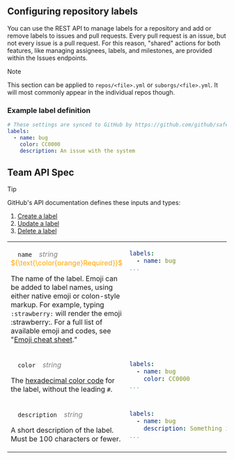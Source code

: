 ## Configuring repository labels

You can use the REST API to manage labels for a repository and add or remove labels to issues and pull requests. Every pull request is an issue, but not every issue is a pull request. For this reason, "shared" actions for both features, like managing assignees, labels, and milestones, are provided within the Issues endpoints.

>[!NOTE]
>This section can be applied to `repos/<file>.yml` or `suborgs/<file>.yml`. It will most commonly appear in the individual repos though.

### Example label definition

```yaml
# These settings are synced to GitHub by https://github.com/github/safe-settings
labels:
  - name: bug
    color: CC0000
    description: An issue with the system
```

## Team API Spec

>[!TIP]
>GitHub's API documentation defines these inputs and types:
>1. [Create a label](https://docs.github.com/en/rest/issues/labels?apiVersion=2022-11-28#create-a-label)
>2. [Update a label](https://docs.github.com/en/rest/issues/labels?apiVersion=2022-11-28#update-a-label)
>3. [Delete a label](https://docs.github.com/en/rest/issues/labels?apiVersion=2022-11-28#delete-a-label)

<table>
<tr><td>
<p>&emsp;<code>name</code><span style="color:gray;">&emsp;<i>string</i>&emsp;</span><span style="color:orange;">${\text{\color{orange}Required}}$</span></p>
<p>The name of the label. Emoji can be added to label names, using either native emoji or colon-style markup. For example, typing <code>:strawberry:</code> will render the emoji :strawberry:. For a full list of available emoji and codes, see "<a href='https://github.com/ikatyang/emoji-cheat-sheet' target='_blank'>Emoji cheat sheet</a>."</p>
</td><td style="vertical-align:top">

```yaml
labels:
  - name: bug
...
```

</td></tr>
<tr><td>
<p>&emsp;<code>color</code><span style="color:gray;">&emsp;<i>string</i>&emsp;</span></p>
<p>The <a href='http://www.color-hex.com' target='_blank'>hexadecimal color code</a> for the label, without the leading <code>#</code>.</p>
</td><td style="vertical-align:top">

```yaml
labels:
  - name: bug
    color: CC0000
...
```

</td></tr>
<tr><td>
<p>&emsp;<code>description</code><span style="color:gray;">&emsp;<i>string</i>&emsp;</span></p>
<p>A short description of the label. Must be 100 characters or fewer.</p>
</td><td style="vertical-align:top">

```yaml
labels:
  - name: bug
    description: Something isn't working
...
```

</td></tr>
</table>
